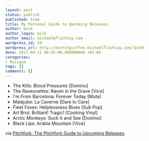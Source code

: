 ```yaml
---
layout: post
status: publish
published: true
title: My Personal Guide to Upcoming Releases
author: mick
author_login: mick
author_email: mickael@flochlay.com
wordpress_id: 59
wordpress_url: http://morningcoffee.mickaelflochlay.com/?p=59
date: 2011-04-11 08:55:00.000000000 +02:00
categories:
- Musique
tags: []
comments: []
---
```

<ul>
	<li>The Kills: Blood Pressures [Domino]</li>
	<li>The Raveonettes: Raven in the Grave [Vice]</li>
	<li>I'm From Barcelona: Forever Today [Mute]</li>
	<li>Malajube: La Caverne [Dare to Care]</li>
	<li>Fleet Foxes: Helplessness Blues [Sub Pop]</li>
	<li>Art Brut: Brilliant! Tragic! [Cooking Vinyl]</li>
	<li>Arctic Monkeys: Suck It and See [Domino]</li>
	<li>Black Lips: Arabia Mountain [Vice]</li>
</ul>
via <a href="http://pitchfork.com/news/42083-the-pitchfork-guide-to-upcoming-releases/?utm_source=feedburner&amp;utm_medium=feed&amp;utm_campaign=Feed%3A+PitchforkLatestNews+%28Pitchfork%3A+Latest+News%29">Pitchfork: The Pitchfork Guide to Upcoming Releases</a>.

